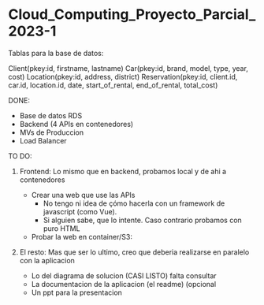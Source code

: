 # Cloud_Computing_Proyecto_Parcial_2023-1

Tablas para la base de datos:

Client(pkey:id, firstname, lastname)
Car(pkey:id, brand, model, type, year, cost)
Location(pkey:id, address, district)
Reservation(pkey:id, client.id, car.id, location.id, date, start_of_rental, end_of_rental, total_cost)

DONE:
- Base de datos RDS
- Backend (4 APIs en contenedores)
- MVs de Produccion
- Load Balancer

TO DO:
    
1. Frontend:
    Lo mismo que en backend, probamos local y de ahi a contenedores
    - Crear una web que use las APIs
        - No tengo ni idea de çómo hacerla con un framework de javascript (como Vue).
        - Si alguien sabe, que lo intente. Caso contrario probamos con puro HTML
    - Probar la web en container/S3:
    
2. El resto:
    Mas que ser lo ultimo, creo que deberia realizarse en paralelo con la aplicacion
    - Lo del diagrama de solucion (CASI LISTO) falta consultar 
    - La documentacion de la aplicacion (el readme) (opcional
    - Un ppt para la presentacion 
